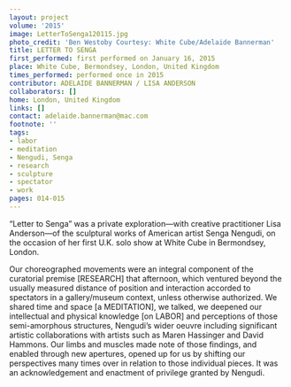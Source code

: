 ```yaml
---
layout: project
volume: '2015'
image: LetterToSenga120115.jpg
photo_credit: 'Ben Westoby Courtesy: White Cube/Adelaide Bannerman'
title: LETTER TO SENGA
first_performed: first performed on January 16, 2015
place: White Cube, Bermondsey, London, United Kingdom
times_performed: performed once in 2015
contributor: ADELAIDE BANNERMAN / LISA ANDERSON
collaborators: []
home: London, United Kingdom
links: []
contact: adelaide.bannerman@mac.com
footnote: ''
tags:
- labor
- meditation
- Nengudi, Senga
- research
- sculpture
- spectator
- work
pages: 014-015
---
```


“Letter to Senga” was a private exploration—with creative practitioner Lisa Anderson—of the sculptural works of American artist Senga Nengudi, on the occasion of her first U.K. solo show at White Cube in Bermondsey, London.

Our choreographed movements were an integral component of the curatorial premise [RESEARCH] that afternoon, which ventured beyond the usually measured distance of position and interaction accorded to spectators in a gallery/museum context, unless otherwise authorized. We shared time and space [a MEDITATION], we talked, we deepened our intellectual and physical knowledge [on LABOR] and perceptions of those semi-amorphous structures, Nengudi’s wider oeuvre including significant artistic collaborations with artists such as Maren Hassinger and David Hammons. Our limbs and muscles made note of those findings, and enabled through new apertures, opened up for us by shifting our perspectives many times over in relation to those individual pieces. It was an acknowledgement and enactment of privilege granted by Nengudi.
